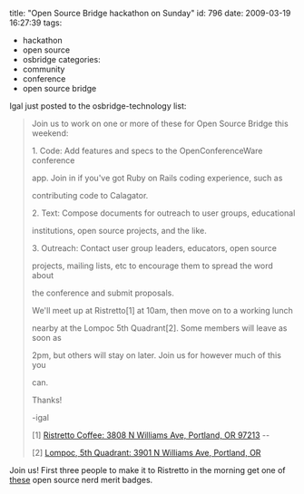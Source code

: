 title: "Open Source Bridge hackathon on Sunday"
id: 796
date: 2009-03-19 16:27:39
tags: 
- hackathon
- open source
- osbridge
categories: 
- community
- conference
- open source bridge

Igal just posted to the osbridge-technology list: 

> Join us to work on one or more of these for Open Source Bridge this weekend:> 
> 
> 1\. Code: Add features and specs to the OpenConferenceWare conference> 
> app. Join in if you've got Ruby on Rails coding experience, such as> 
> contributing code to Calagator.> 
> 
> 2\. Text: Compose documents for outreach to user groups, educational> 
> institutions, open source projects, and the like.> 
> 
> 3\. Outreach: Contact user group leaders, educators, open source> 
> projects, mailing lists, etc to encourage them to spread the word about> 
> the conference and submit proposals.> 
> 
> We'll meet up at Ristretto[1] at 10am, then move on to a working lunch> 
> nearby at the Lompoc 5th Quadrant[2]. Some members will leave as soon as> 
> 2pm, but others will stay on later. Join us for however much of this you> 
> can.> 
> 
> Thanks!> 
> 
> -igal> 
> 
> [1] [Ristretto Coffee: 3808 N Williams Ave, Portland, OR 97213](http://ristrettoroasters.com/2008/10/dylans-photo-tour/#more-111)  --> 
> [2] [Lompoc, 5th Quadrant: 3901 N Williams Ave, Portland, OR](http://www.newoldlompoc.com/5thquadranthome.html)

Join us!  First three people to make it to Ristretto in the morning get one of [these](http://nerdmeritbadges.com/) open source nerd merit badges.
